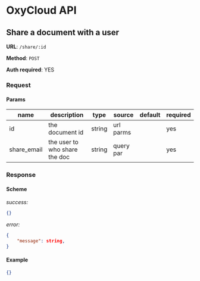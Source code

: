 # OxyCloud API
## Share a document with a user

**URL**: `/share/:id`

**Method**: `POST`

**Auth required**: YES

### Request
#### Params
|name         |description                       |type   |source   |default|required|
|-------------|----------------------------------|-------|---------|-------|--------|
|id           |the document id                   |string |url parms|       | yes    |
|share_email  |the user to who share the doc     |string |query par|       | yes    |

### Response
#### Scheme
*success:*
```json
{}
```
*error:*
```json
{
    "message": string,
}
```

#### Example
```json
{}
```
